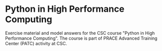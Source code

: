 # Python in High Performance Computing

Exercise material and model answers for the CSC course "Python in High Performance Computing". The course is part of PRACE Advanced Training Center (PATC) activity at CSC.
